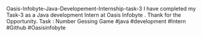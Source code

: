Oasis-Infobyte-Java-Developement-Internship-task-3
I have completed my Task-3 as a Java development Intern at Oasis Infobyte . Thank for the Opportunity.
Task : Number Gessing Game
#java #development #Intern #Github #Oasisinfobyte
					    
